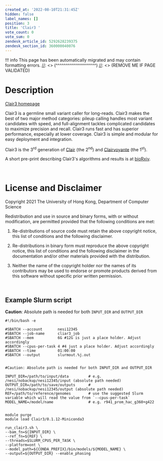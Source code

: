 ```yaml
---
created_at: '2022-08-10T21:31:45Z'
hidden: false
label_names: []
position: 3
title: 'Clair3 '
vote_count: 0
vote_sum: 0
zendesk_article_id: 5292628239375
zendesk_section_id: 360000040076
---
```




[//]: <> (REMOVE ME IF PAGE VALIDATED)
[//]: <> (vvvvvvvvvvvvvvvvvvvv)
!!! info
    This page has been automatically migrated and may contain formatting errors.
[//]: <> (^^^^^^^^^^^^^^^^^^^^)
[//]: <> (REMOVE ME IF PAGE VALIDATED)

# Description

[Clair3 homepage](https://github.com/HKU-BAL/Clair3)

Clair3 is a germline small variant caller for long-reads. Clair3 makes
the best of two major method categories: pileup calling handles most
variant candidates with speed, and full-alignment tackles complicated
candidates to maximize precision and recall. Clair3 runs fast and has
superior performance, especially at lower coverage. Clair3 is simple and
modular for easy deployment and integration.

Clair3 is the 3<sup>rd</sup> generation of
[Clair](https://github.com/HKU-BAL/Clair) (the 2<sup>nd</sup>) and
[Clairvoyante](https://github.com/aquaskyline/Clairvoyante) (the
1<sup>st</sup>).

A short pre-print describing Clair3's algorithms and results is at
[bioRxiv](https://www.biorxiv.org/content/10.1101/2021.12.29.474431v1).

 

# License and Disclaimer

Copyright 2021 The University of Hong Kong, Department of Computer
Science

Redistribution and use in source and binary forms, with or without
modification, are permitted provided that the following conditions are
met:

1.  Re-distributions of source code must retain the above copyright
    notice, this list of conditions and the following disclaimer.

2.  Re-distributions in binary form must reproduce the above copyright
    notice, this list of conditions and the following disclaimer in the
    documentation and/or other materials provided with the distribution.

3.  Neither the name of the copyright holder nor the names of its
    contributors may be used to endorse or promote products derived from
    this software without specific prior written permission.

<!-- -->

     

## Example Slurm script

**Caution**: Absolute path is needed for both `INPUT_DIR` and
`OUTPUT_DIR`  
  
  

    #!/bin/bash -e

    #SBATCH --account       nesi12345
    #SBATCH --job-name      cliar3_job
    #SBATCH --mem           6G #12G is just a place holder. Adjust accordingly
    #SBATCH --cpus-per-task 4 #4 just a place holder. Adjust accordingly
    #SBATCH --time          01:00:00
    #SBATCH --output        slurmout.%j.out


    #Caution: Absolute path is needed for both INPUT_DIR and OUTPUT_DIR

    INPUT_DIR=/path/to/input/data         # e.g. /nesi/nobackup/nesi12345/input (absolute path needed)
    OUTPUT_DIR=/path/to/save/outputs      # /nesi/nobackup/nesi12345/output (absolute path needed)
    REF=/path/to/reference/genomes        # use the suggested Slurm variable which will read the value from `--cpus-per-task`
    MODEL_NAME=/model/name                # e.g. r941_prom_hac_g360+g422


    module purge
    module load Clair3/0.1.12-Miniconda3

    run_clair3.sh \
    --bam_fn=${INPUT_DIR} \
    --ref_fn=${REF} \
    --threads=$SLURM_CPUS_PER_TASK \
    --platform=ont \
    --model_path=${CONDA_PREFIX}/bin/models/${MODEL_NAME} \
    --output=${OUTPUT_DIR} --enable_phasing

  
  
  
  
